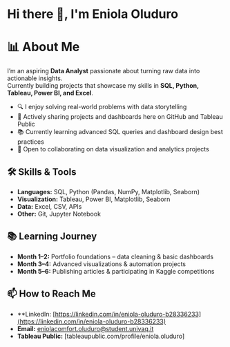  # Hi there 👋, I'm Eniola Oluduro

# 📊 About Me
I’m an aspiring **Data Analyst** passionate about turning raw data into actionable insights.  
Currently building projects that showcase my skills in **SQL, Python, Tableau, Power BI, and Excel**.

- 🔍 I enjoy solving real-world problems with data storytelling
- 📂 Actively sharing projects and dashboards here on GitHub and Tableau Public
- 📚 Currently learning advanced SQL queries and dashboard design best practices
- 🌱 Open to collaborating on data visualization and analytics projects



## 🛠️ Skills & Tools
- **Languages:** SQL, Python (Pandas, NumPy, Matplotlib, Seaborn)
- **Visualization:** Tableau, Power BI, Matplotlib, Seaborn
- **Data:** Excel, CSV, APIs
- **Other:** Git, Jupyter Notebook



## 📚 Learning Journey
- **Month 1–2:** Portfolio foundations – data cleaning & basic dashboards
- **Month 3–4:** Advanced visualizations & automation projects
- **Month 5–6:** Publishing articles & participating in Kaggle competitions



## 📫 How to Reach Me
- **LinkedIn:  [https://linkedin.com/in/eniola-oluduro-b28336233](https://linkedin.com/in/eniola-oluduro-b28336233)
- **Email:** eniolacomfort.oluduro@student.univaq.it
- **Tableau Public:** [tableaupublic.com/profile/eniola.oluduro]


